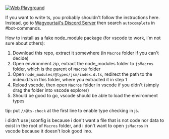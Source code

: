 [![Web Playground](https://img.shields.io/static/v1?logo=visualstudiocode&label=&message=Open+Playground+in+vscode.dev&labelColor=2c2c32&color=007acc&logoColor=007acc "vscode.dev might ask you to authorize github, for unlocking rate limit.")](https://vscode.dev/github/aMelonRind/JsMacros-scripts/blob/main/types/playground.js)

If you want to write ts, you probably shouldn't follow the instructions here. Instead, go to [Wagyourtail's Discord Server](https://github.com/JsMacros/JsMacros?tab=readme-ov-file#jsmacros) then search `autocomplete` in #bot-commands.

How to install as a fake node_module package (for vscode to work, i'm not sure about others):
1. Download this repo, extract it somewhere (in `Macros` folder if you can't decide)
2. Open environment.zip, extract the node_modules folder to `jsMacros` folder, which is the parent of `Macros` folder
3. Open `node_modules/@types/jsm/index.d.ts`, redirect the path to the index.d.ts in this folder, where you extracted it in step 1
4. Reload vscode, then open `Macros` folder in vscode if you didn't (simply drag the folder into vscode explorer)
5. Should be good to go, vscode should be able to load the environment types

tip: put `//@ts-check` at the first line to enable type checking in js.

i didn't use jsconfig is because i don't want a file that is not code nor data to exist in the root of `Macros` folder, and i don't want to open `jsMacros` in vscode because it doesn't look good imo.
